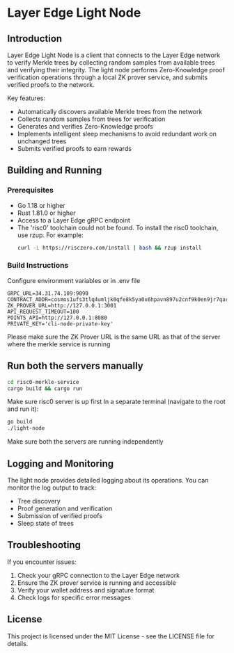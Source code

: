 # Layer Edge Light Node

## Introduction

Layer Edge Light Node is a client that connects to the Layer Edge network to verify Merkle trees by collecting random samples from available trees and verifying their integrity. The light node performs Zero-Knowledge proof verification operations through a local ZK prover service, and submits verified proofs to the network.

Key features:
- Automatically discovers available Merkle trees from the network
- Collects random samples from trees for verification
- Generates and verifies Zero-Knowledge proofs
- Implements intelligent sleep mechanisms to avoid redundant work on unchanged trees
- Submits verified proofs to earn rewards

## Building and Running

### Prerequisites

- Go 1.18 or higher
- Rust 1.81.0 or higher
- Access to a Layer Edge gRPC endpoint
- The 'risc0' toolchain could not be found.
  To install the risc0 toolchain, use rzup.
  For example:
    ```bash
    curl -L https://risczero.com/install | bash && rzup install
    ```

### Build Instructions

Configure environment variables or in .env file
```env
GRPC_URL=34.31.74.109:9090
CONTRACT_ADDR=cosmos1ufs3tlq4umljk0qfe8k5ya0x6hpavn897u2cnf9k0en9jr7qarqqt56709
ZK_PROVER_URL=http://127.0.0.1:3001
API_REQUEST_TIMEOUT=100
POINTS_API=http://127.0.0.1:8080
PRIVATE_KEY='cli-node-private-key'
```

Please make sure the ZK Prover URL is the same URL as that of the server where the merkle service is running

## Run both the servers manually

```bash
cd risc0-merkle-service
cargo build && cargo run
```
Make sure risc0 server is up first
In a separate terminal (navigate to the root and run it):
```bash
go build
./light-node
```

Make sure both the servers are running independently

## Logging and Monitoring

The light node provides detailed logging about its operations. You can monitor the log output to track:
- Tree discovery
- Proof generation and verification
- Submission of verified proofs
- Sleep state of trees

## Troubleshooting

If you encounter issues:

1. Check your gRPC connection to the Layer Edge network
2. Ensure the ZK prover service is running and accessible
3. Verify your wallet address and signature format
4. Check logs for specific error messages

## License

This project is licensed under the MIT License - see the LICENSE file for details.
